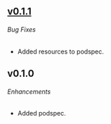 ## [v0.1.1](https://github.com/modocache/MDCScrollBarLabel/compare/v0.1.0...v0.1.1)

###### Bug Fixes

- Added resources to podspec.


## v0.1.0

###### Enhancements

- Added podspec.
